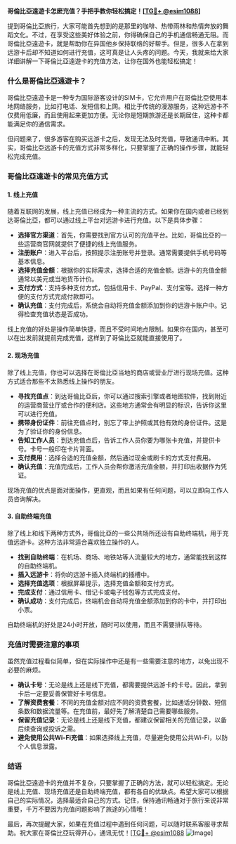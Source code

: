 **哥倫比亞遠遊卡怎麽充值？手把手教你轻松搞定！[[TG💪+ @esim1088](https://t.me/s/esim1088)]**

提到哥倫比亞旅行，大家可能首先想到的是那里的咖啡、热带雨林和热情奔放的舞蹈文化。不过，在享受这些美好体验之前，你得确保自己的手机通信畅通无阻。而哥倫比亞遠遊卡，就是帮助你在异国他乡保持联络的好帮手。但是，很多人在拿到远游卡后却不知道如何进行充值，这可真是让人头疼的问题。今天，我就来给大家详细讲解一下哥倫比亞遠遊卡的充值方法，让你在国外也能轻松搞定！

### 什么是哥倫比亞遠遊卡？

哥倫比亞遠遊卡是一种专为国际游客设计的SIM卡，它允许用户在哥倫比亞使用本地网络服务，比如打电话、发短信和上网。相比于传统的漫游服务，这种远游卡不仅费用低廉，而且使用起来更加方便。无论你是短期旅游还是长期居住，这种卡都能满足你的通信需求。

但问题来了，很多游客在购买远游卡之后，发现无法及时充值，导致通讯中断。其实，哥倫比亞远游卡的充值方式非常多样化，只要掌握了正确的操作步骤，就能轻松完成充值。

### 哥倫比亞遠遊卡的常见充值方式

#### 1. 线上充值
随着互联网的发展，线上充值已经成为一种主流的方式。如果你在国内或者已经到达哥倫比亞，都可以通过线上平台对远游卡进行充值。以下是具体步骤：

- **选择官方渠道**：首先，你需要找到官方认可的充值平台。比如，哥倫比亞的一些运营商官网就提供了便捷的线上充值服务。
- **注册账户**：进入平台后，按照提示注册账号并登录。通常需要提供手机号码等基本信息。
- **选择充值金额**：根据你的实际需求，选择合适的充值金额。远游卡的充值金额通常以美元或当地货币计价。
- **支付方式**：支持多种支付方式，包括信用卡、PayPal、支付宝等。选择一种方便的支付方式完成付款即可。
- **确认充值**：支付完成后，系统会自动将充值金额添加到你的远游卡账户中。记得检查充值状态是否成功。

线上充值的好处是操作简单快捷，而且不受时间地点限制。如果你在国内，甚至可以在出发前就提前完成充值，这样到了哥倫比亞就能直接使用了。

#### 2. 现场充值
除了线上充值，你也可以选择在哥倫比亞当地的商店或营业厅进行现场充值。这种方式适合那些不太熟悉线上操作的朋友。

- **寻找充值点**：到达哥倫比亞后，你可以通过搜索引擎或者地图软件，找到附近的运营商营业厅或合作的便利店。这些地方通常会有明显的标识，告诉你这里可以进行充值。
- **携带身份证件**：前往充值点时，别忘了带上护照或其他有效的身份证件。这是为了验证你的身份信息。
- **告知工作人员**：到达充值点后，告诉工作人员你要为哪张卡充值，并提供卡号。卡号一般印在卡片背面。
- **支付费用**：选择合适的充值金额，然后通过现金或刷卡的方式支付费用。
- **确认充值**：充值完成后，工作人员会帮你激活充值金额，并打印出收据作为凭证。

现场充值的优点是面对面操作，更直观，而且如果有任何问题，可以立即向工作人员咨询解决。

#### 3. 自助终端充值
除了线上和线下两种方式外，哥倫比亞的一些公共场所还设有自助终端机，用于充值远游卡。这种方法非常适合喜欢独立操作的人。

- **找到自助终端**：在机场、商场、地铁站等人流量较大的地方，通常能找到这样的自助终端机。
- **插入远游卡**：将你的远游卡插入终端机的插槽中。
- **选择充值选项**：根据屏幕提示，选择充值金额和支付方式。
- **完成支付**：通过信用卡、借记卡或电子钱包等方式完成支付。
- **确认成功**：支付完成后，终端机会自动将充值金额添加到你的卡中，并打印出小票。

自助终端机的好处是24小时开放，随时可以使用，而且不需要排队等待。

### 充值时需要注意的事项

虽然充值过程看似简单，但在实际操作中还是有一些需要注意的地方，以免出现不必要的麻烦。

- **确认卡号**：无论是线上还是线下充值，都需要提供远游卡的卡号。因此，拿到卡后一定要妥善保管好卡号信息。
- **了解资费套餐**：不同的充值金额对应不同的资费套餐，比如通话分钟数、短信条数和数据流量等。在充值前，最好先了解清楚自己需要哪些服务。
- **保留充值记录**：无论是线上还是线下充值，都建议保留相关的充值记录，以备后续查询或投诉之需。
- **避免使用公共Wi-Fi充值**：如果选择线上充值，尽量避免使用公共Wi-Fi，以防个人信息泄露。

### 结语

哥倫比亞遠遊卡的充值并不复杂，只要掌握了正确的方法，就可以轻松搞定。无论是线上充值、现场充值还是自助终端充值，都有各自的优缺点。希望大家可以根据自己的实际情况，选择最适合自己的方式。记住，保持通讯畅通对于旅行来说非常重要，千万不要因为充值问题影响了旅途的心情哦！

最后，再次提醒大家，如果在充值过程中遇到任何问题，可以随时联系客服寻求帮助。祝大家在哥倫比亞玩得开心，通讯无忧！[[TG💪+ @esim1088](https://t.me/s/esim1088) ![Image](https://i.postimg.cc/4NQfJmqS/Snipaste-2025-05-13-00-14-12.png)]